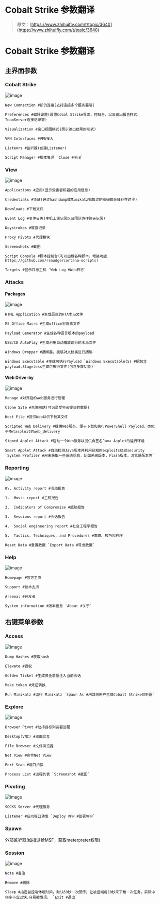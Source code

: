 # Cobalt Strike 参数翻译

> 原文：[https://www.zhihuifly.com/t/topic/3640](https://www.zhihuifly.com/t/topic/3640)

# Cobalt Strike 参数翻译

## 主界面参数

### Cobalt Strike

![image](img/beeadf1bf50c8c410ef394a9aa3972f3.png)

```
New Connection #新的连接(支持连接多个服务器端)

Preferences #偏好设置(设置Cobal Strike界面、控制台、以及输出报告样式、TeamServer连接记录等)

Visualization #窗口视图模式(展示输出结果的形式)

VPN Interfaces #VPN接入

Listenrs #监听器(创建Listener)

Script Manager #脚本管理 `Close #关闭` 
```

### View

![image](img/721191375ffd1c41a3410ed3907760e0.png)

```
Applications #应用(显示受害者机器的应用信息)

Credentials #凭证(通过hashdump或Mimikatz抓取过的密码都会储存在这里)

Downloads #下载文件

Event Log #事件日志(主机上线记录以及团队协作聊天记录)

Keystrokes #键盘记录

Proxy Pivots #代理模块

Screenshots #截图

Script Console #脚本控制台(可以加载各种脚本，增强功能https://github.com/rsmudge/cortana-scripts)

Targets #显示目标主机 `Web Log #Web日志` 
```

### Attacks

#### Packages

![image](img/adf7fec6fdccec4ce5f0367510a0d858.png)

```
HTML Application #生成恶意的HTA木马文件

MS Office Macro #生成office宏病毒文件

Payload Generator #生成各种语言版本的payload

USB/CD AutoPlay #生成利用自动播放运行的木马文件

Windows Dropper #捆绑器，能够对文档类进行捆绑

Windows Executable #生成可执行Payload `Windows Executable(S) #把包含payload,Stageless生成可执行文件(包含多数功能)` 
```

#### Web Drive-by

![image](img/30156e8fa449a16cbd51a9b0a711373f.png)

```
Manage #对开启的web服务进行管理

Clone Site #克隆网站(可记录受害者提交的数据)

Host File #提供Web以供下载某文件

Scripted Web Delivery #提供Web服务，便于下载和执行PowerShell Payload，类似于Metasploit的web_delivery

Signed Applet Attack #启动一个Web服务以提供自签名Java Applet的运行环境

Smart Applet Attack #自动检测Java版本并利用已知的exploits绕过security `System Profiler #用来获取一些系统信息，比如系统版本，Flash版本，浏览器版本等` 
```

### Reporting

![image](img/638fce1a269dc6e54a12b36152652f6d.png)

```
0\. Activity report #活动报告

1.  Hosts report #主机报告

2.  Indicators of Compromise #威胁报告

3.  Sessions report #会话报告

4.  Social engineering report #社会工程学报告

5.  Tactics, Techniques, and Procedures #策略、技巧和程序

Reset Data #重置数据 `Export Data #导出数据` 
```

### Help

![image](img/3b2b17a1fd0c615c3779bfa1fe2b8e09.png)

```
Homepage #官方主页

Support #技术支持

Arsenal #开发者

System information #版本信息 `About #关于` 
```

## 右键菜单参数

### Access

![image](img/284d54f20dff23f3bcaca862c7eadad3.png)

```
Dump Hashes #获取hash

Elevate #提权

Golden Ticket #生成黄金票据注入当前会话

Make token #凭证转换

Run Mimikatz #运行 Mimikatz `Spawn As #用其他用户生成Cobalt Strike侦听器` 
```

### Explore

![image](img/4a5089ea930afdd6cfb1937b9fb53442.png)

```
Browser Pivot #劫持目标浏览器进程

Desktop(VNC) #桌面交互

File Browser #文件浏览器

Net View #命令Net View

Port Scan #端口扫描

Process List #进程列表 `Screenshot #截图` 
```

### Pivoting

![image](img/052d216d02eb397a0c6cc1064b1898c0.png)

```
SOCKS Server #代理服务

Listener #反向端口转发 `Deploy VPN #部署VPN` 
```

### Spawn

外部监听器(如指派给MSF，获取meterpreter权限)

### Session

![image](img/dbfa2b060bef31f0fc7166be8a5b0c1c.png)

```
Note #备注

Remove #删除

Sleep #指定被控端休眠时间，默认60秒一次回传，让被控端每10秒来下载一次任务。实际中频率不宜过快,容易被发现。 `Exit #退出` 
```